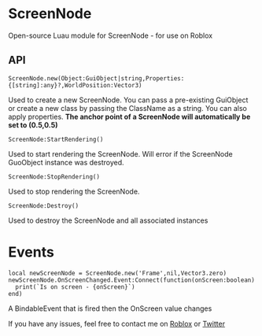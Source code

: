 # ScreenNode
Open-source Luau module for ScreenNode - for use on Roblox


## API
```luau
ScreenNode.new(Object:GuiObject|string,Properties:{[string]:any}?,WorldPosition:Vector3)
```
Used to create a new ScreenNode. You can pass a pre-existing GuiObject or create a new class by passing the ClassName as a string. You can also apply properties.
**The anchor point of a ScreenNode will automatically be set to (0.5,0.5)**

```luau
ScreenNode:StartRendering()
```
Used to start rendering the ScreenNode. Will error if the ScreenNode GuoObject instance was destroyed.

```luau
ScreenNode:StopRendering()
```
Used to stop rendering the ScreenNode.

```luau
ScreenNode:Destroy()
```
Used to destroy the ScreenNode and all associated instances

# Events
```luau
local newScreenNode = ScreenNode.new('Frame',nil,Vector3.zero)
newScreenNode.OnScreenChanged.Event:Connect(function(onScreen:boolean)
  print(`Is on screen - {onScreen}`)
end)
```
A BindableEvent that is fired then the OnScreen value changes

If you have any issues, feel free to contact me on [Roblox](https://www.roblox.com/users/167251552/profile) or [Twitter](https://x.com/BarkusHxndaaa)

